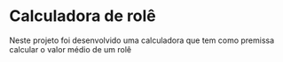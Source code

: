 <h1> Calculadora de rolê</h1>
<p> Neste projeto foi desenvolvido uma calculadora que tem como premissa calcular o valor médio de um rolê</p>